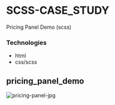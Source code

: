 # SCSS-CASE_STUDY

Pricing Panel Demo (scss) 

### Technologies

- html
- css/scss

## pricing_panel_demo

![pricing-panel-jpg](https://res.cloudinary.com/di3ejxszt/image/upload/v1655657673/Portfolio/css-projects-design-png/Screen_Shot_2022-06-19_at_19.47.15_qee3a3.png)